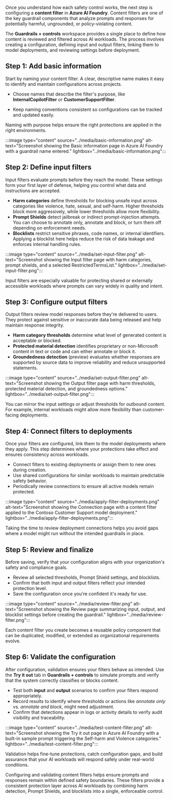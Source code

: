 Once you understand how each safety control works, the next step is configuring a **content filter** in **Azure AI Foundry**. Content filters are one of the key guardrail components that analyze prompts and responses for potentially harmful, ungrounded, or policy-violating content.

The **Guardrails + controls** workspace provides a single place to define how content is reviewed and filtered across AI workloads. The process involves creating a configuration, defining input and output filters, linking them to model deployments, and reviewing settings before deployment.

## Step 1: Add basic information

Start by naming your content filter. A clear, descriptive name makes it easy to identify and maintain configurations across projects.

- Choose names that describe the filter's purpose, like **InternalCopilotFilter** or **CustomerSupportFilter**.

- Keep naming conventions consistent so configurations can be tracked and updated easily.

Naming with purpose helps ensure the right protections are applied in the right environments.

:::image type="content" source="../media/basic-information.png" alt-text="Screenshot showing the Basic information page in Azure AI Foundry with a guardrail name entered." lightbox="../media/basic-information.png":::

## Step 2: Define input filters

Input filters evaluate prompts before they reach the model. These settings form your first layer of defense, helping you control what data and instructions are accepted.

- **Harm categories** define thresholds for blocking unsafe input across categories like violence, hate, sexual, and self-harm. Higher thresholds block more aggressively, while lower thresholds allow more flexibility.
- **Prompt Shields** detect jailbreak or indirect prompt-injection attempts. You can choose to annotate only, annotate and block, or turn them off depending on enforcement needs.
- **Blocklists** restrict sensitive phrases, code names, or internal identifiers. Applying a blocklist here helps reduce the risk of data leakage and enforces internal handling rules.

:::image type="content" source="../media/set-input-filter.png" alt-text="Screenshot showing the Input filter page with harm categories, prompt shields, and a selected RestrictedTermsList." lightbox="../media/set-input-filter.png":::

Input filters are especially valuable for protecting shared or externally accessible workloads where prompts can vary widely in quality and intent.

## Step 3: Configure output filters

Output filters review model responses before they're delivered to users. They protect against sensitive or inaccurate data being released and help maintain response integrity.

- **Harm category thresholds** determine what level of generated content is acceptable or blocked.
- **Protected material detection** identifies proprietary or non-Microsoft content in text or code and can either annotate or block it.
- **Groundedness detection** (preview) evaluates whether responses are supported by source data to improve reliability and reduce unsupported statements.

:::image type="content" source="../media/set-output-filter.png" alt-text="Screenshot showing the Output filter page with harm thresholds, protected material detection, and groundedness options." lightbox="../media/set-output-filter.png":::

You can mirror the input settings or adjust thresholds for outbound content. For example, internal workloads might allow more flexibility than customer-facing deployments.

## Step 4: Connect filters to deployments

Once your filters are configured, link them to the model deployments where they apply. This step determines where your protections take effect and ensures consistency across workloads.

- Connect filters to existing deployments or assign them to new ones during creation.
- Use shared configurations for similar workloads to maintain predictable safety behavior.
- Periodically review connections to ensure all active models remain protected.

:::image type="content" source="../media/apply-filter-deployments.png" alt-text="Screenshot showing the Connection page with a content filter applied to the Contoso Customer Support model deployment." lightbox="../media/apply-filter-deployments.png":::

Taking the time to review deployment connections helps you avoid gaps where a model might run without the intended guardrails in place.

## Step 5: Review and finalize

Before saving, verify that your configuration aligns with your organization's safety and compliance goals.

- Review all selected thresholds, Prompt Shield settings, and blocklists.
- Confirm that both input and output filters reflect your intended protection level.
- Save the configuration once you're confident it's ready for use.

:::image type="content" source="../media/review-filter.png" alt-text="Screenshot showing the Review page summarizing input, output, and blocklist settings before creating the guardrail." lightbox="../media/review-filter.png":::

Each content filter you create becomes a reusable policy component that can be duplicated, modified, or extended as organizational requirements evolve.

## Step 6: Validate the configuration

After configuration, validation ensures your filters behave as intended. Use the **Try it out** tab in **Guardrails + controls** to simulate prompts and verify that the system correctly classifies or blocks content.

- Test both **input** and **output** scenarios to confirm your filters respond appropriately.
- Record results to identify where thresholds or actions like _annotate only_ vs. _annotate and block_, might need adjustment.
- Confirm that detections appear in logs or activity details to verify audit visibility and traceability.

:::image type="content" source="../media/test-content-filter.png" alt-text="Screenshot showing the Try it out page in Azure AI Foundry with a built-in sample prompt triggering the Self-harm and Violence categories." lightbox="../media/test-content-filter.png":::

Validation helps fine-tune protections, catch configuration gaps, and build assurance that your AI workloads will respond safely under real-world conditions.

Configuring and validating content filters helps ensure prompts and responses remain within defined safety boundaries. These filters provide a consistent protection layer across AI workloads by combining harm detection, Prompt Shields, and blocklists into a single, enforceable control.
